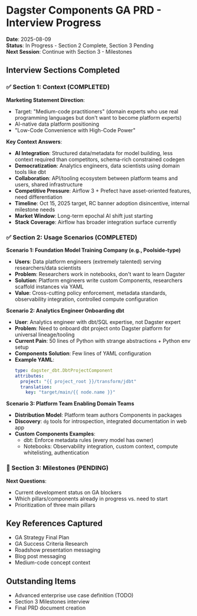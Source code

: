 # Dagster Components GA PRD - Interview Progress

**Date**: 2025-08-09  
**Status**: In Progress - Section 2 Complete, Section 3 Pending  
**Next Session**: Continue with Section 3 - Milestones

## Interview Sections Completed

### ✅ Section 1: Context (COMPLETED)

**Marketing Statement Direction**:

- Target: "Medium-code practitioners" (domain experts who use real programming languages but don't want to become platform experts)
- AI-native data platform positioning
- "Low-Code Convenience with High-Code Power"

**Key Context Answers**:

- **AI Integration**: Structured data/metadata for model building, less context required than competitors, schema-rich constrained codegen
- **Democratization**: Analytics engineers, data scientists using domain tools like dbt
- **Collaboration**: API/tooling ecosystem between platform teams and users, shared infrastructure
- **Competitive Pressure**: Airflow 3 + Prefect have asset-oriented features, need differentiation
- **Timeline**: Oct 15, 2025 target, RC banner adoption disincentive, internal milestone needs
- **Market Window**: Long-term epochal AI shift just starting
- **Stack Coverage**: Airflow has broader integration surface currently

### ✅ Section 2: Usage Scenarios (COMPLETED)

**Scenario 1: Foundation Model Training Company (e.g., Poolside-type)**

- **Users**: Data platform engineers (extremely talented) serving researchers/data scientists
- **Problem**: Researchers work in notebooks, don't want to learn Dagster
- **Solution**: Platform engineers write custom Components, researchers scaffold instances via YAML
- **Value**: Cross-cutting policy enforcement, metadata standards, observability integration, controlled compute configuration

**Scenario 2: Analytics Engineer Onboarding dbt**

- **User**: Analytics engineer with dbt/SQL expertise, not Dagster expert
- **Problem**: Need to onboard dbt project onto Dagster platform for universal lineage/tooling
- **Current Pain**: 50 lines of Python with strange abstractions + Python env setup
- **Components Solution**: Few lines of YAML configuration
- **Example YAML**:
  ```yaml
  type: dagster_dbt.DbtProjectComponent
  attributes:
    project: "{{ project_root }}/transform/jdbt"
    translation:
      key: "target/main/{{ node.name }}"
  ```

**Scenario 3: Platform Team Enabling Domain Teams**

- **Distribution Model**: Platform team authors Components in packages
- **Discovery**: `dg` tools for introspection, integrated documentation in web app
- **Custom Components Examples**:
  - dbt: Enforce metadata rules (every model has owner)
  - Notebooks: Observability integration, custom context, compute whitelisting, authentication

### 🔄 Section 3: Milestones (PENDING)

**Next Questions**:

- Current development status on GA blockers
- Which pillars/components already in progress vs. need to start
- Prioritization of three main pillars

## Key References Captured

- GA Strategy Final Plan
- GA Success Criteria Research
- Roadshow presentation messaging
- Blog post messaging
- Medium-code concept context

## Outstanding Items

- Advanced enterprise use case definition (TODO)
- Section 3 Milestones interview
- Final PRD document creation
